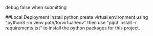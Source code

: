 debug false when submitting



##Local Deployment
install python
create virtual environment using "python3 -m venv path/to/virtual/env"
then use "pip3 install -r requirements.txt" to install the python packages for this project.